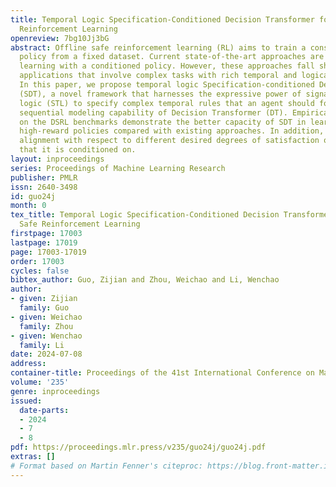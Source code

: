 ```yaml
---
title: Temporal Logic Specification-Conditioned Decision Transformer for Offline Safe
  Reinforcement Learning
openreview: 7bg10Jj3bG
abstract: Offline safe reinforcement learning (RL) aims to train a constraint satisfaction
  policy from a fixed dataset. Current state-of-the-art approaches are based on supervised
  learning with a conditioned policy. However, these approaches fall short in real-world
  applications that involve complex tasks with rich temporal and logical structures.
  In this paper, we propose temporal logic Specification-conditioned Decision Transformer
  (SDT), a novel framework that harnesses the expressive power of signal temporal
  logic (STL) to specify complex temporal rules that an agent should follow and the
  sequential modeling capability of Decision Transformer (DT). Empirical evaluations
  on the DSRL benchmarks demonstrate the better capacity of SDT in learning safe and
  high-reward policies compared with existing approaches. In addition, SDT shows good
  alignment with respect to different desired degrees of satisfaction of the STL specification
  that it is conditioned on.
layout: inproceedings
series: Proceedings of Machine Learning Research
publisher: PMLR
issn: 2640-3498
id: guo24j
month: 0
tex_title: Temporal Logic Specification-Conditioned Decision Transformer for Offline
  Safe Reinforcement Learning
firstpage: 17003
lastpage: 17019
page: 17003-17019
order: 17003
cycles: false
bibtex_author: Guo, Zijian and Zhou, Weichao and Li, Wenchao
author:
- given: Zijian
  family: Guo
- given: Weichao
  family: Zhou
- given: Wenchao
  family: Li
date: 2024-07-08
address:
container-title: Proceedings of the 41st International Conference on Machine Learning
volume: '235'
genre: inproceedings
issued:
  date-parts:
  - 2024
  - 7
  - 8
pdf: https://proceedings.mlr.press/v235/guo24j/guo24j.pdf
extras: []
# Format based on Martin Fenner's citeproc: https://blog.front-matter.io/posts/citeproc-yaml-for-bibliographies/
---
```


